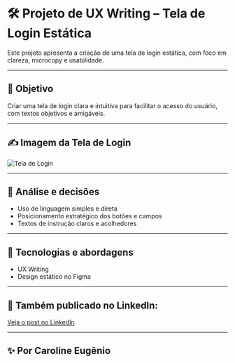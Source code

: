 # 🛠️ Projeto de UX Writing – Tela de Login Estática

Este projeto apresenta a criação de uma tela de login estática, com foco em clareza, microcopy e usabilidade.

---

## 🎯 Objetivo

Criar uma tela de login clara e intuitiva para facilitar o acesso do usuário, com textos objetivos e amigáveis.

---

## ✍️ Imagem da Tela de Login

![Tela de Login](./imagens/meusprojetos/projeto-tela-login/darklogin.png)


---

## 🧠 Análise e decisões

- Uso de linguagem simples e direta  
- Posicionamento estratégico dos botões e campos  
- Textos de instrução claros e acolhedores

---

## 📌 Tecnologias e abordagens

- UX Writing  
- Design estático no Figma

---

## 🔗 Também publicado no LinkedIn:  
[Veja o post no LinkedIn](https://www.linkedin.com/posts/activity-7316143786122739713-xhly?utm_source=share&utm_medium=member_desktop&rcm=ACoAADxBwlEBbVxhVnDxeAKIoze1xfVmRDttdYY)

---

## ✨ Por Caroline Eugênio
